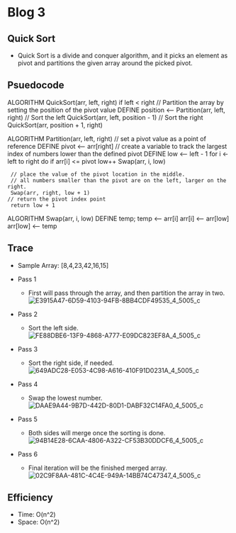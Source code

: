# Blog 3

## Quick Sort
* Quick Sort is a divide and conquer algorithm, and it picks an element as pivot and partitions the given array around the picked pivot. 

## Psuedocode
ALGORITHM QuickSort(arr, left, right)
    if left < right
        // Partition the array by setting the position of the pivot value 
        DEFINE position <-- Partition(arr, left, right)
        // Sort the left
        QuickSort(arr, left, position - 1)
        // Sort the right
        QuickSort(arr, position + 1, right)

ALGORITHM Partition(arr, left, right)
    // set a pivot value as a point of reference
    DEFINE pivot <-- arr[right]
    // create a variable to track the largest index of numbers lower than the defined pivot
    DEFINE low <-- left - 1
    for i <- left to right do
        if arr[i] <= pivot
            low++
            Swap(arr, i, low)

     // place the value of the pivot location in the middle.
     // all numbers smaller than the pivot are on the left, larger on the right. 
     Swap(arr, right, low + 1)
    // return the pivot index point
     return low + 1

ALGORITHM Swap(arr, i, low)
    DEFINE temp;
    temp <-- arr[i]
    arr[i] <-- arr[low]
    arr[low] <-- temp

## Trace
* Sample Array: [8,4,23,42,16,15]

* Pass 1
  - First will pass through the array, and then partition the array in two.
![E3915A47-6D59-4103-94FB-8BB4CDF49535_4_5005_c](https://user-images.githubusercontent.com/65562053/116494687-32ed5300-a856-11eb-8803-acc328b8e393.jpeg)

* Pass 2
  - Sort the left side.
![FE88DBE6-13F9-4868-A777-E09DC823EF8A_4_5005_c](https://user-images.githubusercontent.com/65562053/116494841-8c558200-a856-11eb-8732-c1ead24e98a4.jpeg)

* Pass 3
  - Sort the right side, if needed.
![649ADC28-E053-4C98-A616-410F91D0231A_4_5005_c](https://user-images.githubusercontent.com/65562053/116494853-91b2cc80-a856-11eb-8495-7cb5b29622ce.jpeg)

* Pass 4
  - Swap the lowest number.
![DAAE9A44-9B7D-442D-80D1-DABF32C14FA0_4_5005_c](https://user-images.githubusercontent.com/65562053/116494867-9a0b0780-a856-11eb-8c7f-a2b43f376688.jpeg)

* Pass 5
  - Both sides will merge once the sorting is done.
![94B14E28-6CAA-4806-A322-CF53B30DDCF6_4_5005_c](https://user-images.githubusercontent.com/65562053/116494872-9d05f800-a856-11eb-96c0-40f109520c8c.jpeg)

* Pass 6
  - Final iteration will be the finished merged array.
![02C9F8AA-481C-4C4E-949A-14BB74C47347_4_5005_c](https://user-images.githubusercontent.com/65562053/116494875-a000e880-a856-11eb-8e13-7eacfb1bfdac.jpeg)

## Efficiency
* Time: O(n^2)
* Space: O(n^2)
